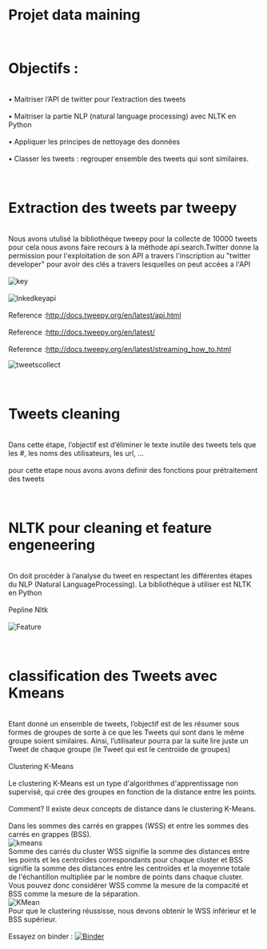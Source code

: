 # <br color="red">Projet data maining</br>
# <br>Objectifs :</br>
<br>• Maitriser l’API de twitter pour l’extraction des tweets</br>
<br>• Maitriser la partie NLP (natural language processing) avec NLTK en Python</br>
<br>• Appliquer les principes de nettoyage des données</br>
<br>• Classer les tweets : regrouper ensemble des tweets qui sont similaires. </br>
# <br> Extraction des tweets par tweepy</br>
<br> Nous avons utulisé la bibliothéque tweepy pour la collecte de 10000 tweets pour cela nous avons faire recours à la méthode api.search.Twitter donne la permission pour l'exploitation de son API a travers l'inscription au "twitter developer" pour avoir des clés a travers lesquelles on peut accées a l'API</br>
<br>![key](https://user-images.githubusercontent.com/66451325/102282770-6677b280-3f31-11eb-98bf-b64b956108a0.jpg)</br>
<br>![Inkedkeyapi](https://user-images.githubusercontent.com/66451325/102282795-71324780-3f31-11eb-8578-87052552b009.jpg)</br>
<br>Reference :http://docs.tweepy.org/en/latest/api.html</br>
<br>Reference :http://docs.tweepy.org/en/latest/</br>
<br>Reference :http://docs.tweepy.org/en/latest/streaming_how_to.html</br>

![tweetscollect](https://user-images.githubusercontent.com/66451325/102276023-881f6c80-3f26-11eb-892e-fbc10c94aed9.gif)

# <br> Tweets cleaning</br>
 <br> Dans cette étape, l’objectif est d’éliminer le texte inutile des tweets tels que les #, les noms des
utilisateurs, les url, …</br>
 <br>pour cette etape nous avons avons definir des fonctions pour prétraitement des tweets  </br>
# <br> NLTK pour cleaning et feature engeneering</br>
 <br> On doit procéder à l’analyse du tweet en respectant les différentes étapes du NLP (Natural
LanguageProcessing). La bibliothèque à utiliser est NLTK en Python</br>
<br>Pepline Nltk</BR>
<br>![Feature](https://user-images.githubusercontent.com/66451325/102291449-6f717f80-3f43-11eb-88fd-de9e250563db.png)</br>
# <br> classification des Tweets avec Kmeans</br>
<br>Etant donné un ensemble de tweets, l’objectif est de les résumer sous formes de groupes de sorte à
ce que les Tweets qui sont dans le même groupe soient similaires. Ainsi, l’utilisateur pourra par la
suite lire juste un Tweet de chaque groupe (le Tweet qui est le centroïde de groupes)</br>
<br>Clustering K-Means</br>
<br>Le clustering K-Means est un type d'algorithmes d'apprentissage non supervisé, qui crée des groupes en fonction de la distance entre les points. </br>
<br>Comment? Il existe deux concepts de distance dans le clustering K-Means.</br> 
<br>Dans les sommes des carrés en grappes (WSS) et entre les sommes des carrés en grappes (BSS).</br>
![kmeans](https://user-images.githubusercontent.com/66451325/102290626-b3638500-3f41-11eb-9796-aec4db36d542.PNG)
<br>Somme des carrés du cluster WSS signifie la somme des distances entre les points et les centroïdes correspondants pour chaque cluster et BSS signifie la somme des distances entre les centroïdes et la moyenne totale de l'échantillon multipliée par le nombre de points dans chaque cluster. Vous pouvez donc considérer WSS comme la mesure de la compacité et BSS comme la mesure de la séparation.</br>
![KMean](https://user-images.githubusercontent.com/66451325/102290622-b2325800-3f41-11eb-9aba-c6d54b3b0bb2.PNG)
<br>Pour que le clustering réussisse, nous devons obtenir le WSS inférieur et le BSS supérieur.</br>
<br>Essayez on binder : [![Binder](https://mybinder.org/badge_logo.svg)](https://mybinder.org/v2/gh/Mariem-ro/projet_data_maining/main)</br>
